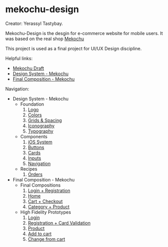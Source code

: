 # mekochu-design

Creator: Yerassyl Tastybay.

Mekochu-Design is the desgin for e-commerce website for mobile users. It was based on the real shop [Mekochu](https://www.instagram.com/mekochu_kz/) 

This project is used as a final project for UI/UX Design discipline.

Helpful links:
* [Mekochu Draft](https://www.figma.com/file/MFcpxLLsVkmz82Blf55Liz/Mekochu?type=design&t=QjLMXdTPXL8jWfKm-6)
* [Design System - Mekochu](https://www.figma.com/file/bHt1jGPy3I5xRdshfxXbKl/Design-System-Mekochu?type=design&t=QjLMXdTPXL8jWfKm-6)
* [Final Composition - Mekochu](https://www.figma.com/file/QCLjPpuZkFKcsUJLZhAZcw/Final-Composition-Mekochu?type=design&t=QjLMXdTPXL8jWfKm-6)

Navigation:
* Design System - Mekochu
  * Foundation
    1. [Logo](https://trouble-max.github.io/mekochu-design/Design%20System%20-%20Mekochu/Foundation/Logo.pdf)
    2. [Colors](https://trouble-max.github.io/mekochu-design/Design%20System%20-%20Mekochu/Foundation/Colors.pdf)
    3. [Grids & Spacing](https://trouble-max.github.io/mekochu-design/Design%20System%20-%20Mekochu/Foundation/Grids%20%26%20Spacing.pdf)
    4. [Iconography](https://trouble-max.github.io/mekochu-design/Design%20System%20-%20Mekochu/Foundation/Iconography.pdf)
    5. [Typography](https://trouble-max.github.io/mekochu-design/Design%20System%20-%20Mekochu/Foundation/Typography.pdf)
  * Components
    1. [iOS System](https://trouble-max.github.io/mekochu-design/Design%20System%20-%20Mekochu/Components/iOS%20System.pdf)
    2. [Buttons](https://trouble-max.github.io/mekochu-design/Design%20System%20-%20Mekochu/Components/Buttons.pdf)
    3. [Cards](https://trouble-max.github.io/mekochu-design/Design%20System%20-%20Mekochu/Components/Cards.pdf)
    4. [Inputs](https://trouble-max.github.io/mekochu-design/Design%20System%20-%20Mekochu/Components/Inputs.pdf)
    5. [Navigation](https://trouble-max.github.io/mekochu-design/Design%20System%20-%20Mekochu/Components/Navigation.pdf)
  * Recipes
    1. [Orders](https://trouble-max.github.io/mekochu-design/Design%20System%20-%20Mekochu/Recipes/Orders.pdf)
* Final Composition - Mekochu
  * Final Compositions
    1. [Login + Registration](https://trouble-max.github.io/mekochu-design/Final%20Composition%20-%20Mekochu/Final%20Compositions/Login%20%2B%20Registration.pdf)
    2. [Home](https://trouble-max.github.io/mekochu-design/Final%20Composition%20-%20Mekochu/Final%20Compositions/Home.pdf)
    3. [Cart + Checkout](https://trouble-max.github.io/mekochu-design/Final%20Composition%20-%20Mekochu/Final%20Compositions/Cart%20%2B%20Checkout.pdf)
    4. [Category + Product](https://trouble-max.github.io/mekochu-design/Final%20Composition%20-%20Mekochu/Final%20Compositions/Category%20+%20Product.pdf)
  * High Fidelity Prototypes
    1. [Login](https://trouble-max.github.io/mekochu-design/Final%20Composition%20-%20Mekochu/High%20Fidelity%20Prototypes/Login.pdf)
    2. [Registration + Card Validation](https://trouble-max.github.io/mekochu-design/Final%20Composition%20-%20Mekochu/High%20Fidelity%20Prototypes/Registration%20%2B%20Card%20Validation.pdf)
    3. [Product](https://trouble-max.github.io/mekochu-design/Final%20Composition%20-%20Mekochu/High%20Fidelity%20Prototypes/Product.pdf)
    4. [Add to cart](https://trouble-max.github.io/mekochu-design/Final%20Composition%20-%20Mekochu/High%20Fidelity%20Prototypes/Add%20to%20cart.pdf)
    5. [Change from cart](https://trouble-max.github.io/mekochu-design/Final%20Composition%20-%20Mekochu/High%20Fidelity%20Prototypes/Change%20from%20cart.pdf)
